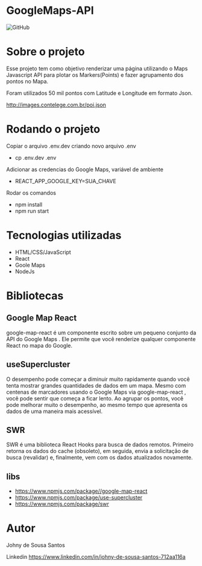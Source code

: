 # GoogleMaps-API
![GitHub](https://img.shields.io/github/license/Johny-Fullstack/GoogleMaps-API)

# Sobre o projeto

Esse projeto  tem como  objetivo  renderizar uma página utilizando o Maps Javascript API para plotar os Markers(Points) e fazer agrupamento dos pontos no Mapa.

Foram utilizados 50 mil pontos com Latitude e  Longitude em formato Json.

http://images.contelege.com.br/poi.json

# Rodando o projeto

Copiar o arquivo .env.dev criando novo arquivo .env
- cp .env.dev .env

Adicionar as credencias do Google Maps, variável de ambiente 
- REACT_APP_GOOGLE_KEY=SUA_CHAVE

Rodar os comandos

- npm install
- npm run start

#  Tecnologias utilizadas

- HTML/CSS/JavaScript
-  React
-  Goole Maps
-  NodeJs

# Bibliotecas

## Google Map React

google-map-react é um componente escrito sobre um pequeno conjunto da API do Google Maps . 
Ele permite que você renderize qualquer componente React no mapa do Google.


## useSupercluster

O desempenho pode começar a diminuir muito rapidamente quando você tenta mostrar grandes quantidades de dados em um mapa. Mesmo com centenas de marcadores usando o Google Maps via google-map-react , você pode sentir que começa a ficar lento. Ao agrupar os pontos, você pode melhorar muito o desempenho, ao mesmo tempo que apresenta os dados de uma maneira mais acessível.


## SWR 

SWR é uma biblioteca React Hooks para busca de dados remotos.
Primeiro retorna os dados do cache (obsoleto), em seguida, envia a solicitação de busca (revalidar) e, finalmente, vem com os dados atualizados novamente.


## libs

- https://www.npmjs.com/package//google-map-react
- https://www.npmjs.com/package/use-supercluster
- https://www.npmjs.com/package/swr

# Autor

Johny de Sousa Santos

Linkedin
https://www.linkedin.com/in/johny-de-sousa-santos-712aa116a

